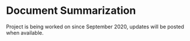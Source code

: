 # Document Summarization
Project is being worked on since September 2020, updates will be posted when available.